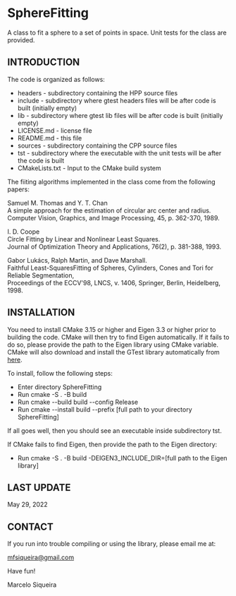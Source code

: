 # SphereFitting  

A class to fit a sphere to a set of points in space. Unit tests for the class are provided.

## INTRODUCTION  

The code is organized as follows:  

* headers        - subdirectory containing the HPP source files  
* include        - subdirectory where gtest headers files will be after code is built (initially empty)  
* lib            - subdirectory where gtest lib files will be after code is built (initially empty)  
* LICENSE.md     - license file  
* README.md      - this file  
* sources        - subdirectory containing the CPP source files  
* tst            - subdirectory where the executable with the unit tests will be after the code is built  
* CMakeLists.txt - Input to the CMake build system  

The fiiting algorithms implemented in the class come from the following papers:

Samuel M. Thomas and Y. T. Chan  
A simple approach for the estimation of circular arc center and radius.  
Computer Vision, Graphics, and Image Processing, 45, p. 362-370, 1989.  

I. D. Coope  
Circle Fitting by Linear and Nonlinear Least Squares.  
Journal of Optimization Theory and Applications, 76(2), p. 381-388, 1993.  

Gabor Lukács, Ralph Martin, and Dave Marshall.  
Faithful Least-SquaresFitting  of Spheres, Cylinders, Cones and Tori for Reliable Segmentation,  
Proceedings of the ECCV'98, LNCS, v. 1406,  Springer, Berlin, Heidelberg, 1998.  

## INSTALLATION  

You need to install CMake 3.15 or higher and Eigen 3.3 or higher prior to building the code.
CMake will then try to find Eigen automatically. If it fails to do so, please provide the path to the Eigen library using CMake variable.
CMake will also download and install the GTest library automatically from [here](https://github.com/google/googletest/).  

To install, follow the following steps:

* Enter directory SphereFitting  
* Run cmake -S . -B build
* Run cmake --build build --config Release
* Run cmake --install build --prefix [full path to your directory SphereFitting]

If all goes well, then you should see an executable inside subdirectory tst.  

If CMake fails to find Eigen, then provide the path to the Eigen directory:

* Run cmake -S . -B build -DEIGEN3_INCLUDE_DIR=[full path to the Eigen library]

##  LAST UPDATE

May 29, 2022

## CONTACT

If you run  into trouble compiling or using the library, please email me at:

mfsiqueira@gmail.com

Have fun!

Marcelo Siqueira
